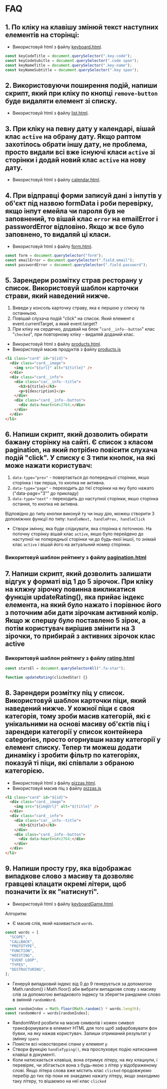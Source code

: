 # FAQ

## 1. По кліку на клавішу змінюй текст наступних елементів на сторінці:
- Використовуй html з файлу [keyboard.html](./keyboard.html).

```js
const keyCodeTitle = document.querySelector(".key-code"); 
const keyCodeSubitle = document.querySelector(".code span");
const keyNameTitle = document.querySelector(".key-name");
const keyNameSubtitle = document.querySelector(".key span");
```

## 2. Використовуючи поширення подій, напиши скрипт, який при кліку по кнопці `remove-button` буде видаляти елемент зі списку.

- Використовуй html з файлу [list.html](./list.html).

## 3. При кліку на певну дату у календарі, вішай клас `active` на обрану дату. Якщо раптом захотілось обрати іншу дату, не проблема, просто видали всі вже існуючі класи `active` зі сторінки і додай новий клас `active` на нову дату.

- Використовуй html з файлу [calendar.html](./calendar.html).

## 4. При відправці форми записуй дані з інпутів у об'єкт під назвою formData і роби перевірку, якщо інпут емейла чи пароля був не заповнений, то вішай клас `error` на emailError і passwordError відповіно. Якщо ж все було заповнено, то видаляй ці класи.

- Використовуй html з файлу [form.html](./form.html).

```js
const form = document.querySelector("form");
const emailError = document.querySelector(".field.email");
const passwordError = document.querySelector(".field.password");
```

## 5. Зарендери розмітку страв ресторану у список. Використовуй шаблон карточки страви, який наведений нижче.

1. Виведи у консоль карточку страву, яка є першою у списку та останньою.
2. Повішай слухача подій "click" на список. Який елемент є event.currentTarget, а який event.target?
3. При кліку на сердечко, додавай на блок "`card__info--button`" клас "`checked`", при повторному кліку - видаляй доданий клас.

- Використовуй html з файлу [products.html](./products.html).
- Використовуй масив продуктів з файлу [products.js](./products.js)

```html
<li class="card" id="${id}">
  <div class="card__image">
    <img src="${url}" alt="${title}" />
  </div>
  <div class="card__info">
    <div class="car__info--title">
      <h3>${title}</h3>
      <p>${description}</p>
    </div>
    <div class="card__info--button">
      <div data-heart>&#x2764;</div>
    </div>
  </div>
</li>
```

## 6. Напиши скрипт, який дозволить обирати бажану сторінку на сайті. Є список з класом pagination, на який потрібно повісити слухача подій "click". У списку є 3 типи кнопок, на які може нажати користувач:

1. `data-type="prev"` - повертається до попередньої сторінки, якшо сторінка і так перша, то кнопка не активна.
2. `data-type="page"` - переходить до тієї сторінки на яку було нажато ("data-page="3"" до прикладу)
3. `data-type="next"` - переходить до наступної сторінки, якшо сторінка остання, то кнопка не активна.

Відповідно до типу кнопки виконуй ту чи іншу дію, можеш створити 3 допоміжних функції по типу: `handleNext, handlePrev, handleClick`

- Створи змінну, яка буде слідкувати, яка сторінка є поточною. На поточну сторінку вішай клас `active`, якшо було перейдено до наступної чи попередньої сторінки чи до будь-якої іншої, то знімай клас `active` і вішай його на актуальний номер сторінки.

### Викоритовуй шаблон рейтингу з файлу [pagination.html](./pagination.html)

## 7. Напиши скрипт, який дозволить залишати відгук у форматі від 1 до 5 зірочок. При кліку на клжну зірочку повинна викликатися функція updateRating(), яка прийає індекс елемента, на який було нажато і порівнює його з поточним аби дати зірочкам активний колір. Якщо ж спершу було поставлено 5 зірок, а потім користувач вирішив змінити на 3 зірочки, то прибирай з активних зірочок клас active

### Викоритовуй шаблон рейтингу з файлу [rating.html](./rating.html)

```js
const starsEl = document.querySelectorAll(".fa-star");

function updateRating(clickedStar) {}
```

## 8. Зарендери розмітку піц у список. Використовуй шаблон карточки піци, який наведений нижче. У кожної піци є своя категорія, тому зроби масив категорій, які є унікальними на основі масиву об'єктів піц і зарендери категорії у список контейнера categories, просто огорнувши назву категорії у елемент списку. Тепер ти можеш додати динаміку і зробити фільтр по категоріях, показуй ті піци, які співпали з обраною категорією.

- Використовуй html з файлу [pizzas.html](./pizzas.html).
- Використовуй масив піц з файлу [pizzas.js](./pizza.js)

```html
<li class="card" id="${id}">
  <div class="card__image">
    <img src="${imgUrl}" alt="${title}" />
  </div>
  <div class="card__info">
    <div class="car__info--title">
      <h3>${title}</h3>
    </div>
    <div class="card__info--button">
      <div data-heart>&#x2764;</div>
    </div>
  </div>
</li>
```

## 9. Напиши просту гру, яка відображає випадкове слово з масиву та дозволяє гравцеві клацати окремі літери, щоб позначити їх як "натиснуті".

- Використовуй html з файлу [keyboardGame.html](./keyboardGame.html).

Алгоритм:

- Є масив слів, який називається `words`.

```js
const words = [
  "SCOPE",
  "CALLBACK",
  "PROTOTYPE",
  "FUNCTION",
  "HOISTING",
  "EVENT LOOP",
  "TYPES",
  "DESTRUCTURING",
];
```

- Генеруй випадковий індекс від 0 до 9 генерується за допомогою Math.random() і Math.floor() аби вибрати випадкове слову з масиву слів за допомогою випадкового індексу та зберегти рандомне слово в змінній `randomWord`.

```js
const randomIndex = Math.floor(Math.random() * words.length);
const randomWord = words[randomIndex];
```

- RandomWord розбити на масив символів і кожен символ трансформувати в елемент HTML <span> для того щоб зафарбовувати фон бувки, на яку нажав користувач. Запиши отриманий результат у змінну `spans`
- Помісти всі новостворені спани у елемент `p`
- Створи функцію `handleTyping()`, яка прослуховує подію натискання клавіші в документі.
- Коли натискається клавіша, вона отримує літеру, на яку клацнули, і перевіряє, чи збігається вона з будь-якою з літер у відображеному слові. Якщо літера слова вже містить клас `clicked` продовжуємо перебір до тих пір поки не знаєдемо нажату літеру, якщо знаходимо таку літеру, то вішаємоо на неї клас `clicked`
